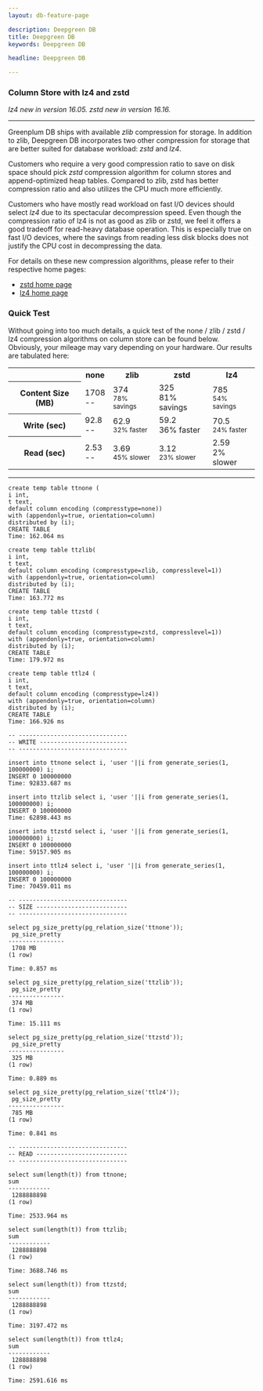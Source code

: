 ```yaml
---
layout: db-feature-page

description: Deepgreen DB
title: Deepgreen DB
keywords: Deepgreen DB

headline: Deepgreen DB

---
```



### Column Store with lz4 and zstd

_lz4 new in version 16.05._ 
_zstd new in version 16.16._

---
 
Greenplum DB ships with available _zlib_ compression for
storage. In addition to zlib, Deepgreen DB incorporates two other
compression for storage that are better suited for database
workload: _zstd_ and _lz4_.

Customers who require a very good compression ratio to save on
disk space should pick _zstd_ compression algorithm for
column stores and append-optimized heap tables. Compared to
zlib, zstd has better compression ratio and also utilizes the
CPU much more efficiently.

Customers who have mostly read workload on fast I/O devices
should select _lz4_ due to its spectacular decompression
speed. Even though the compression ratio of lz4 is not as good
as zlib or zstd, we feel it offers a good tradeoff for
read-heavy database operation. This is especially true on fast
I/O devices, where the savings from reading less disk blocks does
not justify the CPU cost in decompressing the data.

For details on these new compression algorithms, please refer to their respective home pages:

* [zstd home page](http://facebook.github.io/zstd/)
* [lz4 home page](http://lz4.github.io/lz4/)


### Quick Test

Without going into too much details, a quick test of the none /
zlib / zstd / lz4 compression algorithms on column store can be
found below. Obviously, your mileage may vary depending on your
hardware. Our results are tabulated
here:

<div class="table-responsive">
<table class="table">
  <tr><th></th> <th>none</th> <th>zlib</th> <th>zstd</th> <th>lz4</th> </tr>
  <tr><th>Content Size (MB)</th>
  	<td>1708<br/>--</td>
  	<td>374<br/> <small>78% savings</small> </td>
  	<td class="highlight">325<br/>81% savings</td>
  	<td>785<br/> <small>54% savings</small> </td></tr>
  <tr><th>Write (sec)</th>
  	<td>92.8<br/>--</td>
  	<td>62.9<br/><small>32% faster</small> </td>
  	<td class="highlight">59.2<br/>36% faster</td>
  	<td>70.5<br/><small>24% faster</small> </td></tr>
  <tr><th>Read (sec)</th>
  	<td>2.53<br/>--</td>
  	<td>3.69<br/><small>45% slower</small> </td>
  	<td>3.12<br/><small>23% slower</small> </td>
  	<td class="highlight">2.59<br/>2% slower</td></tr>
</table>
</div>

<!--
|               | none          | zlib          | zstd          | lz4           |
|---------------|---------------|---------------|---------------|---------------|
| **Content Size (MB)**|1708<br/>– |374<br/>*78% savings* |325<br/>*81% savings*|785<br/>*54% savings* |
| **Write (sec)**  | 92.8<br/>–   | 62.9<br/>*32% faster* | 59.2<br/>*36% faster*| 70.5<br/>*24% faster*|
| **Read (sec)** | 2.53<br/>– | 3.69<br/>*45% slower* | 3.12<br/>*23% slower* | 2.59<br/>*2% slower* |
-->

---

```
create temp table ttnone (
i int,
t text,
default column encoding (compresstype=none))
with (appendonly=true, orientation=column)
distributed by (i);
CREATE TABLE
Time: 162.064 ms

create temp table ttzlib(
i int,
t text,
default column encoding (compresstype=zlib, compresslevel=1))
with (appendonly=true, orientation=column)
distributed by (i);
CREATE TABLE
Time: 163.772 ms

create temp table ttzstd (
i int,
t text,
default column encoding (compresstype=zstd, compresslevel=1))
with (appendonly=true, orientation=column)
distributed by (i);
CREATE TABLE
Time: 179.972 ms

create temp table ttlz4 (
i int,
t text,
default column encoding (compresstype=lz4))
with (appendonly=true, orientation=column)
distributed by (i);
CREATE TABLE
Time: 166.926 ms

-- -------------------------------
-- WRITE -------------------------
-- -------------------------------

insert into ttnone select i, 'user '||i from generate_series(1, 100000000) i;
INSERT 0 100000000
Time: 92833.687 ms

insert into ttzlib select i, 'user '||i from generate_series(1, 100000000) i;
INSERT 0 100000000
Time: 62898.443 ms

insert into ttzstd select i, 'user '||i from generate_series(1, 100000000) i;
INSERT 0 100000000
Time: 59157.905 ms

insert into ttlz4 select i, 'user '||i from generate_series(1, 100000000) i;
INSERT 0 100000000
Time: 70459.011 ms

-- -------------------------------
-- SIZE --------------------------
-- -------------------------------

select pg_size_pretty(pg_relation_size('ttnone'));
 pg_size_pretty
----------------
 1708 MB
(1 row)

Time: 0.857 ms

select pg_size_pretty(pg_relation_size('ttzlib'));
 pg_size_pretty
----------------
 374 MB
(1 row)

Time: 15.111 ms

select pg_size_pretty(pg_relation_size('ttzstd'));
 pg_size_pretty
----------------
 325 MB
(1 row)

Time: 0.889 ms

select pg_size_pretty(pg_relation_size('ttlz4'));
 pg_size_pretty
----------------
 785 MB
(1 row)

Time: 0.841 ms

-- -------------------------------
-- READ --------------------------
-- -------------------------------

select sum(length(t)) from ttnone;
sum
------------
 1288888898
(1 row)

Time: 2533.964 ms

select sum(length(t)) from ttzlib;
sum
------------
 1288888898
(1 row)

Time: 3688.746 ms

select sum(length(t)) from ttzstd;
sum
------------
 1288888898
(1 row)

Time: 3197.472 ms

select sum(length(t)) from ttlz4;
sum
------------
 1288888898
(1 row)

Time: 2591.616 ms
```

